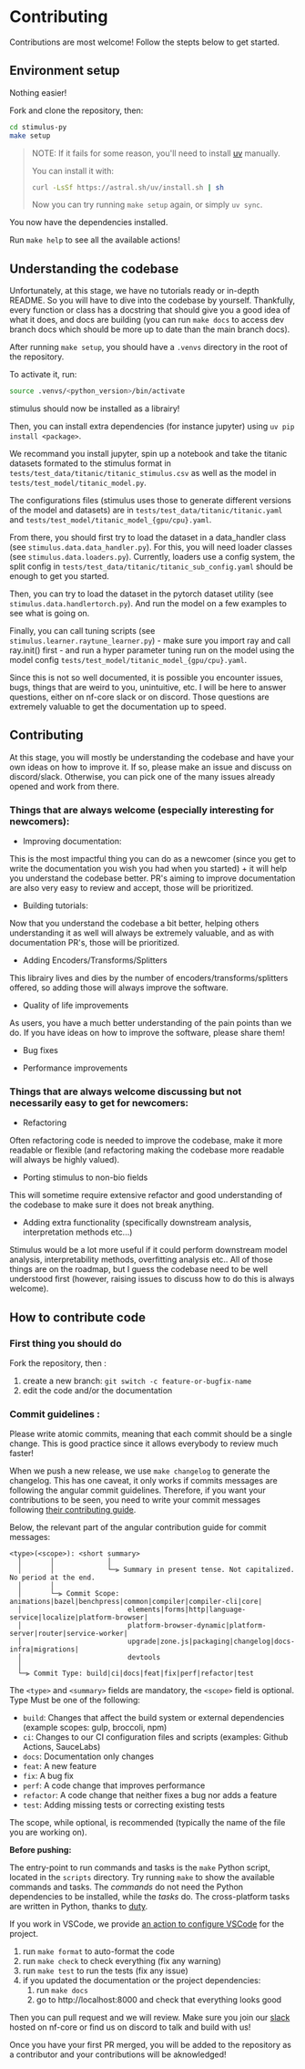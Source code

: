 # Contributing

Contributions are most welcome! Follow the stepts below to get started.

## Environment setup

Nothing easier!

Fork and clone the repository, then:

```bash
cd stimulus-py
make setup
```

> NOTE:
> If it fails for some reason,
> you'll need to install
> [uv](https://github.com/astral-sh/uv)
> manually.
>
> You can install it with:
>
> ```bash
> curl -LsSf https://astral.sh/uv/install.sh | sh
> ```
>
> Now you can try running `make setup` again,
> or simply `uv sync`.

You now have the dependencies installed.

Run `make help` to see all the available actions!

## Understanding the codebase

Unfortunately, at this stage, we have no tutorials ready or in-depth README. So you will have to dive into the codebase by yourself. 
Thankfully, every function or class has a docstring that should give you a good idea of what it does, and docs are building (you can run `make docs` to access dev branch docs which should be more up to date than the main branch docs).

After running `make setup`, you should have a `.venvs` directory in the root of the repository.

To activate it, run:

```bash
source .venvs/<python_version>/bin/activate
```

stimulus should now be installed as a librairy!

Then, you can install extra dependencies (for instance jupyter) using `uv pip install <package>`.

We recommand you install jupyter, spin up a notebook and take the titanic datasets formated to the stimulus format in `tests/test_data/titanic/titanic_stimulus.csv` as well as the model in `tests/test_model/titanic_model.py`. 

The configurations files (stimulus uses those to generate different versions of the model and datasets) are in `tests/test_data/titanic/titanic.yaml` and `tests/test_model/titanic_model_{gpu/cpu}.yaml`. 

From there, you should first try to load the dataset in a data_handler class (see `stimulus.data.data_handler.py`). For this, you will need loader classes (see `stimulus.data.loaders.py`). Currently, loaders use a config system, the split config in `tests/test_data/titanic/titanic_sub_config.yaml` should be enough to get you started. 

Then, you can try to load the dataset in the pytorch dataset utility (see `stimulus.data.handlertorch.py`). And run the model on a few examples to see what is going on. 

Finally, you can call tuning scripts (see `stimulus.learner.raytune_learner.py`) - make sure you import ray and call ray.init() first - and run a hyper parameter tuning run on the model using the model config `tests/test_model/titanic_model_{gpu/cpu}.yaml`. 

Since this is not so well documented, it is possible you encounter issues, bugs, things that are weird to you, unintuitive, etc. I will be here to answer questions, either on nf-core slack or on discord. Those questions are extremely valuable to get the documentation up to speed.

## Contributing

At this stage, you will mostly be understanding the codebase and have your own ideas on how to improve it. If so, please make an issue and discuss on discord/slack. Otherwise, you can pick one of the many issues already opened and work from there. 

### Things that are always welcome (especially interesting for newcomers):

- Improving documentation:

This is the most impactful thing you can do as a newcomer (since you get to write the documentation you wish you had when you started) + it will help you understand the codebase better. PR's aiming to improve documentation are also very easy to review and accept, those will be prioritized.

- Building tutorials: 

Now that you understand the codebase a bit better, helping others understanding it as well will always be extremely valuable, and as with documentation PR's, those will be prioritized.

- Adding Encoders/Transforms/Splitters

This librairy lives and dies by the number of encoders/transforms/splitters offered, so adding those will always improve the software.

- Quality of life improvements

As users, you have a much better understanding of the pain points than we do. If you have ideas on how to improve the software, please share them!

- Bug fixes 

- Performance improvements 

### Things that are always welcome discussing but not necessarily easy to get for newcomers: 

- Refactoring 

Often refactoring code is needed to improve the codebase, make it more readable or flexible (and refactoring making the codebase more readable will always be highly valued). 

- Porting stimulus to non-bio fields

This will sometime require extensive refactor and good understanding of the codebase to make sure it does not break anything.

- Adding extra functionality (specifically downstream analysis, interpretation methods etc...)

Stimulus would be a lot more useful if it could perform downstream model analysis, interpretability methods, overfitting analysis etc.. All of those things are on the roadmap, but I guess the codebase need to be well understood first (however, raising issues to discuss how to do this is always welcome).

## How to contribute code

### First thing you should do

Fork the repository, then : 

1. create a new branch: `git switch -c feature-or-bugfix-name`
1. edit the code and/or the documentation

### Commit guidelines : 

Please write atomic commits, meaning that each commit should be a single change. This is good practice since it allows everybody to review much faster!

When we push a new release, we use `make changelog` to generate the changelog. This has one caveat, it only works if commits messages are following the angular commit guidelines. Therefore, if you want your contributions to be seen, you need to write your commit messages following [their contributing guide](https://github.com/angular/angular/blob/master/CONTRIBUTING.md#commit-message-format).

Below, the relevant part of the angular contribution guide for commit messages: 

```
<type>(<scope>): <short summary>
  │       │             │
  │       │             └─⫸ Summary in present tense. Not capitalized. No period at the end.
  │       │
  │       └─⫸ Commit Scope: animations|bazel|benchpress|common|compiler|compiler-cli|core|
  │                          elements|forms|http|language-service|localize|platform-browser|
  │                          platform-browser-dynamic|platform-server|router|service-worker|
  │                          upgrade|zone.js|packaging|changelog|docs-infra|migrations|
  │                          devtools
  │
  └─⫸ Commit Type: build|ci|docs|feat|fix|perf|refactor|test
```

The `<type>` and `<summary>` fields are mandatory, the `<scope>` field is optional.
Type
Must be one of the following:

- `build`: Changes that affect the build system or external dependencies (example scopes: gulp, broccoli, npm)
- `ci`: Changes to our CI configuration files and scripts (examples: Github Actions, SauceLabs)
- `docs`: Documentation only changes
- `feat`: A new feature
- `fix`: A bug fix
- `perf`: A code change that improves performance
- `refactor`: A code change that neither fixes a bug nor adds a feature
- `test`: Adding missing tests or correcting existing tests

The scope, while optional, is recommended (typically the name of the file you are working on).

**Before pushing:**

The entry-point to run commands and tasks is the `make` Python script,
located in the `scripts` directory. Try running `make` to show the available commands and tasks.
The *commands* do not need the Python dependencies to be installed,
while the *tasks* do.
The cross-platform tasks are written in Python, thanks to [duty](https://github.com/pawamoy/duty).

If you work in VSCode, we provide
[an action to configure VSCode](https://pawamoy.github.io/copier-uv/work/#vscode-setup)
for the project.

1. run `make format` to auto-format the code
1. run `make check` to check everything (fix any warning)
1. run `make test` to run the tests (fix any issue)
1. if you updated the documentation or the project dependencies:
    1. run `make docs`
    1. go to http://localhost:8000 and check that everything looks good

Then you can pull request and we will review. Make sure you join our [slack](https://nfcore.slack.com/channels/deepmodeloptim) hosted on nf-core or find us on discord to talk and build with us!

Once you have your first PR merged, you will be added to the repository as a contributor and your contributions will be aknowledged!


